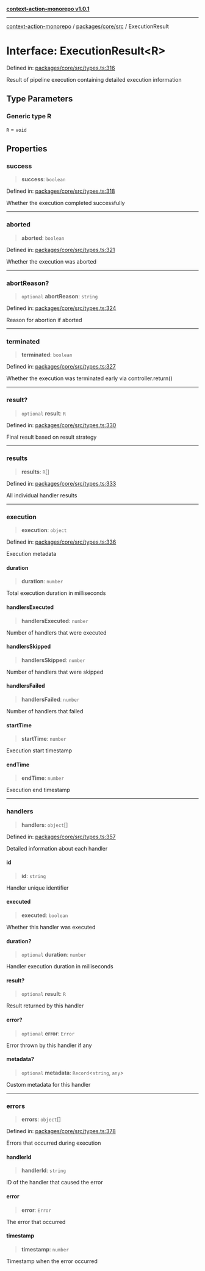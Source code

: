 [**context-action-monorepo v1.0.1**](../../../../README.md)

***

[context-action-monorepo](../../../../README.md) / [packages/core/src](../README.md) / ExecutionResult

# Interface: ExecutionResult\<R\>

Defined in: [packages/core/src/types.ts:316](https://github.com/mineclover/context-action/blob/08bf17d6ec1c09cfe0ffb9710189395df90c9772/packages/core/src/types.ts#L316)

Result of pipeline execution containing detailed execution information

## Type Parameters

### Generic type R

`R` = `void`

## Properties

### success

> **success**: `boolean`

Defined in: [packages/core/src/types.ts:318](https://github.com/mineclover/context-action/blob/08bf17d6ec1c09cfe0ffb9710189395df90c9772/packages/core/src/types.ts#L318)

Whether the execution completed successfully

***

### aborted

> **aborted**: `boolean`

Defined in: [packages/core/src/types.ts:321](https://github.com/mineclover/context-action/blob/08bf17d6ec1c09cfe0ffb9710189395df90c9772/packages/core/src/types.ts#L321)

Whether the execution was aborted

***

### abortReason?

> `optional` **abortReason**: `string`

Defined in: [packages/core/src/types.ts:324](https://github.com/mineclover/context-action/blob/08bf17d6ec1c09cfe0ffb9710189395df90c9772/packages/core/src/types.ts#L324)

Reason for abortion if aborted

***

### terminated

> **terminated**: `boolean`

Defined in: [packages/core/src/types.ts:327](https://github.com/mineclover/context-action/blob/08bf17d6ec1c09cfe0ffb9710189395df90c9772/packages/core/src/types.ts#L327)

Whether the execution was terminated early via controller.return()

***

### result?

> `optional` **result**: `R`

Defined in: [packages/core/src/types.ts:330](https://github.com/mineclover/context-action/blob/08bf17d6ec1c09cfe0ffb9710189395df90c9772/packages/core/src/types.ts#L330)

Final result based on result strategy

***

### results

> **results**: `R`[]

Defined in: [packages/core/src/types.ts:333](https://github.com/mineclover/context-action/blob/08bf17d6ec1c09cfe0ffb9710189395df90c9772/packages/core/src/types.ts#L333)

All individual handler results

***

### execution

> **execution**: `object`

Defined in: [packages/core/src/types.ts:336](https://github.com/mineclover/context-action/blob/08bf17d6ec1c09cfe0ffb9710189395df90c9772/packages/core/src/types.ts#L336)

Execution metadata

#### duration

> **duration**: `number`

Total execution duration in milliseconds

#### handlersExecuted

> **handlersExecuted**: `number`

Number of handlers that were executed

#### handlersSkipped

> **handlersSkipped**: `number`

Number of handlers that were skipped

#### handlersFailed

> **handlersFailed**: `number`

Number of handlers that failed

#### startTime

> **startTime**: `number`

Execution start timestamp

#### endTime

> **endTime**: `number`

Execution end timestamp

***

### handlers

> **handlers**: `object`[]

Defined in: [packages/core/src/types.ts:357](https://github.com/mineclover/context-action/blob/08bf17d6ec1c09cfe0ffb9710189395df90c9772/packages/core/src/types.ts#L357)

Detailed information about each handler

#### id

> **id**: `string`

Handler unique identifier

#### executed

> **executed**: `boolean`

Whether this handler was executed

#### duration?

> `optional` **duration**: `number`

Handler execution duration in milliseconds

#### result?

> `optional` **result**: `R`

Result returned by this handler

#### error?

> `optional` **error**: `Error`

Error thrown by this handler if any

#### metadata?

> `optional` **metadata**: `Record`\<`string`, `any`\>

Custom metadata for this handler

***

### errors

> **errors**: `object`[]

Defined in: [packages/core/src/types.ts:378](https://github.com/mineclover/context-action/blob/08bf17d6ec1c09cfe0ffb9710189395df90c9772/packages/core/src/types.ts#L378)

Errors that occurred during execution

#### handlerId

> **handlerId**: `string`

ID of the handler that caused the error

#### error

> **error**: `Error`

The error that occurred

#### timestamp

> **timestamp**: `number`

Timestamp when the error occurred
